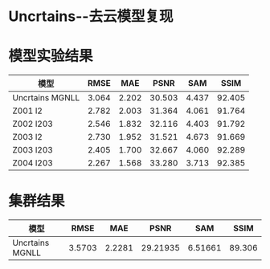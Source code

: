 # Uncrtains--去云模型复现

# 模型实验结果  
模型 | RMSE | MAE | PSNR | SAM | SSIM 
--- | --- | --- | --- | --- | ---
Uncrtains MGNLL | 3.064 | 2.202 | 30.503 | 4.437 | 92.405
Z001 l2 | 2.782 | 2.003 | 31.364 | 4.061 | 91.764
Z002 l203 | 2.546 | 1.832 | 32.116 | 4.403 | 91.792 
Z003 l2 | 2.730 | 1.952 | 31.521 | 4.673 | 91.669
Z003 l203 | 2.405 | 1.700 | 32.667 | 4.060 | 92.289
Z004 l203 | 2.267 | 1.568 | 33.280 | 3.713 | 92.385


# 集群结果
模型 | RMSE | MAE | PSNR | SAM | SSIM 
--- | --- | --- | --- | --- | ---
Uncrtains MGNLL | 3.5703 | 2.2281 | 29.21935 | 6.51661 | 89.306
